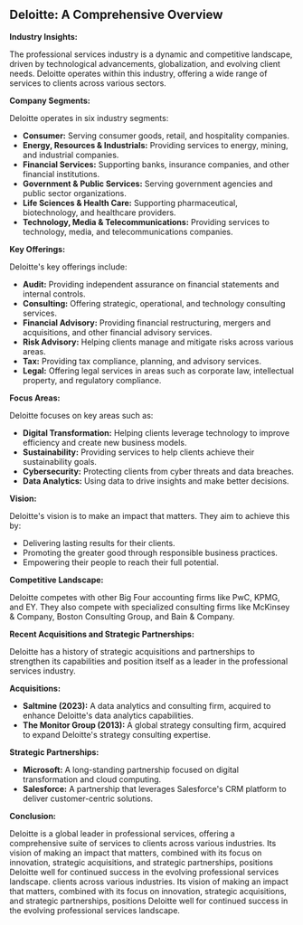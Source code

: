 ## Deloitte: A Comprehensive Overview

**Industry Insights:**

The professional services industry is a dynamic and competitive landscape, driven by technological advancements, globalization, and evolving client needs. Deloitte operates within this industry, offering a wide range of services to clients across various sectors.

**Company Segments:**

Deloitte operates in six industry segments:

* **Consumer:** Serving consumer goods, retail, and hospitality companies.
* **Energy, Resources & Industrials:** Providing services to energy, mining, and industrial companies.
* **Financial Services:** Supporting banks, insurance companies, and other financial institutions.
* **Government & Public Services:** Serving government agencies and public sector organizations.
* **Life Sciences & Health Care:** Supporting pharmaceutical, biotechnology, and healthcare providers.
* **Technology, Media & Telecommunications:** Providing services to technology, media, and telecommunications companies.

**Key Offerings:**

Deloitte's key offerings include:

* **Audit:** Providing independent assurance on financial statements and internal controls.
* **Consulting:** Offering strategic, operational, and technology consulting services.
* **Financial Advisory:** Providing financial restructuring, mergers and acquisitions, and other financial advisory services.
* **Risk Advisory:** Helping clients manage and mitigate risks across various areas.
* **Tax:** Providing tax compliance, planning, and advisory services.
* **Legal:** Offering legal services in areas such as corporate law, intellectual property, and regulatory compliance.

**Focus Areas:**

Deloitte focuses on key areas such as:

* **Digital Transformation:** Helping clients leverage technology to improve efficiency and create new business models.
* **Sustainability:** Providing services to help clients achieve their sustainability goals.
* **Cybersecurity:** Protecting clients from cyber threats and data breaches.
* **Data Analytics:** Using data to drive insights and make better decisions.

**Vision:**

Deloitte's vision is to make an impact that matters. They aim to achieve this by:

* Delivering lasting results for their clients.
* Promoting the greater good through responsible business practices.
* Empowering their people to reach their full potential.

**Competitive Landscape:**

Deloitte competes with other Big Four accounting firms like PwC, KPMG, and EY. They also compete with specialized consulting firms like McKinsey & Company, Boston Consulting Group, and Bain & Company.

**Recent Acquisitions and Strategic Partnerships:**

Deloitte has a history of strategic acquisitions and partnerships to strengthen its capabilities and position itself as a leader in the professional services industry.

**Acquisitions:**

* **Saltmine (2023):** A data analytics and consulting firm, acquired to enhance Deloitte's data analytics capabilities.
* **The Monitor Group (2013):** A global strategy consulting firm, acquired to expand Deloitte's strategy consulting expertise.

**Strategic Partnerships:**

* **Microsoft:** A long-standing partnership focused on digital transformation and cloud computing.
* **Salesforce:** A partnership that leverages Salesforce's CRM platform to deliver customer-centric solutions.

**Conclusion:**

Deloitte is a global leader in professional services, offering a comprehensive suite of services to clients across various industries. Its vision of making an impact that matters, combined with its focus on innovation, strategic acquisitions, and strategic partnerships, positions Deloitte well for continued success in the evolving professional services landscape. 
 clients across various industries. Its vision of making an impact that matters, combined with its focus on innovation, strategic acquisitions, and strategic partnerships, positions Deloitte well for continued success in the evolving professional services landscape.